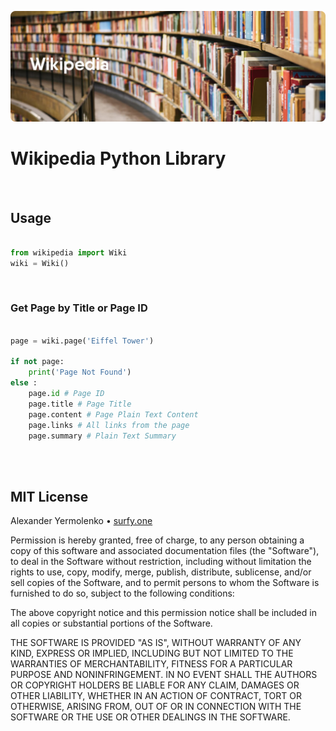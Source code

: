 ![Wikipedia](https://github.com/theastroscout/wikipedia/blob/main/imgs/cover.1.png?raw=true "Wikipedia")

# Wikipedia Python Library
<br/>

## Usage
```python

from wikipedia import Wiki
wiki = Wiki()

```
<br/>

### Get Page by Title or Page ID

```python

page = wiki.page('Eiffel Tower')

if not page:
	print('Page Not Found')
else :
	page.id # Page ID
	page.title # Page Title
	page.content # Page Plain Text Content
	page.links # All links from the page
	page.summary # Plain Text Summary

```

<br />
<br />

## MIT License

Alexander Yermolenko • [surfy.one](https://surfy.one)

Permission is hereby granted, free of charge, to any person obtaining a copy
of this software and associated documentation files (the "Software"), to deal
in the Software without restriction, including without limitation the rights
to use, copy, modify, merge, publish, distribute, sublicense, and/or sell
copies of the Software, and to permit persons to whom the Software is
furnished to do so, subject to the following conditions:

The above copyright notice and this permission notice shall be included in all
copies or substantial portions of the Software.

THE SOFTWARE IS PROVIDED "AS IS", WITHOUT WARRANTY OF ANY KIND, EXPRESS OR
IMPLIED, INCLUDING BUT NOT LIMITED TO THE WARRANTIES OF MERCHANTABILITY,
FITNESS FOR A PARTICULAR PURPOSE AND NONINFRINGEMENT. IN NO EVENT SHALL THE
AUTHORS OR COPYRIGHT HOLDERS BE LIABLE FOR ANY CLAIM, DAMAGES OR OTHER
LIABILITY, WHETHER IN AN ACTION OF CONTRACT, TORT OR OTHERWISE, ARISING FROM,
OUT OF OR IN CONNECTION WITH THE SOFTWARE OR THE USE OR OTHER DEALINGS IN THE
SOFTWARE.